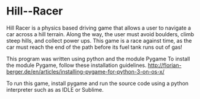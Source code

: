 # Hill--Racer
Hill Racer is a physics based driving game that allows a user to navigate a car across a hill terrain. Along the way,  the user must avoid boulders, climb steep hills, and collect power ups. This game is a race against time, as the car must reach the end of the path before its fuel tank runs out of gas!

This program was written using python and the module Pygame
To install the module Pygame, follow these installation guidelines.
http://florian-berger.de/en/articles/installing-pygame-for-python-3-on-os-x/

To run this game, install pygame and run the source code using a python interpreter  such as as IDLE or Sublime.

